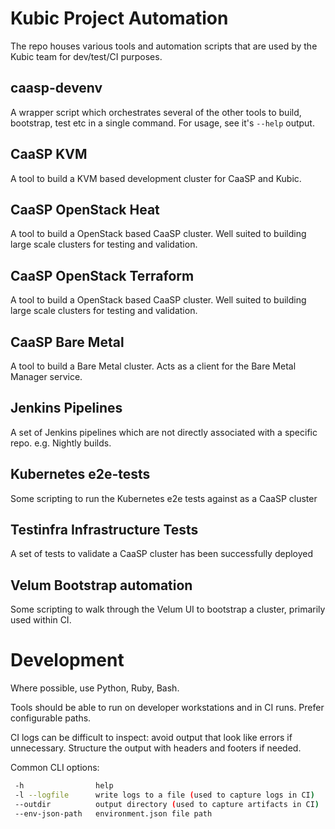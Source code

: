 # Kubic Project Automation

The repo houses various tools and automation scripts that are used by the
Kubic team for dev/test/CI purposes.

## caasp-devenv

A wrapper script which orchestrates several of the other tools to build,
bootstrap, test etc in a single command. For usage, see it's `--help`
output.

## CaaSP KVM

A tool to build a KVM based development cluster for CaaSP and Kubic.

## CaaSP OpenStack Heat

A tool to build a OpenStack based CaaSP cluster. Well suited to building
large scale clusters for testing and validation.

## CaaSP OpenStack Terraform

A tool to build a OpenStack based CaaSP cluster. Well suited to building
large scale clusters for testing and validation.

## CaaSP Bare Metal

A tool to build a Bare Metal cluster. Acts as a client for the Bare Metal
Manager service.

## Jenkins Pipelines

A set of Jenkins pipelines which are not directly associated with a specific
repo. e.g. Nightly builds.

## Kubernetes e2e-tests

Some scripting to run the Kubernetes e2e tests against as a CaaSP cluster

## Testinfra Infrastructure Tests

A set of tests to validate a CaaSP cluster has been successfully deployed

## Velum Bootstrap automation

Some scripting to walk through the Velum UI to bootstrap a cluster, primarily
used within CI.

# Development

Where possible, use Python, Ruby, Bash.

Tools should be able to run on developer workstations and in CI runs.
Prefer configurable paths.

CI logs can be difficult to inspect: avoid output that look like
errors if unnecessary. Structure the output with headers and footers if needed.

Common CLI options:
```sh
 -h                help
 -l --logfile      write logs to a file (used to capture logs in CI)
 --outdir          output directory (used to capture artifacts in CI)
 --env-json-path   environment.json file path
```
